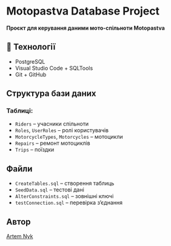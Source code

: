 # Motopastva Database Project

**Проєкт для керування даними мото-спільноти Motopastva**

## 🔧 Технології
- PostgreSQL
- Visual Studio Code + SQLTools
- Git + GitHub

## Структура бази даних

### Таблиці:
- `Riders` – учасники спільноти
- `Roles`, `UserRoles` – ролі користувачів
- `MotorcycleTypes`, `Motorcycles` – мотоцикли
- `Repairs` – ремонт мотоциклів
- `Trips` – поїздки

## Файли
- `CreateTables.sql` – створення таблиць
- `SeedData.sql` – тестові дані
- `AlterConstraints.sql` – зовнішні ключі
- `testConnection.sql` – перевірка з’єднання

## Автор
[Artem Nyk](https://github.com/ANykyfor/motopastva-db)
